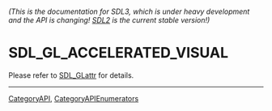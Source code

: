 ###### (This is the documentation for SDL3, which is under heavy development and the API is changing! [SDL2](https://wiki.libsdl.org/SDL2/) is the current stable version!)
# SDL_GL_ACCELERATED_VISUAL

Please refer to [SDL_GLattr](SDL_GLattr) for details.

----
[CategoryAPI](CategoryAPI), [CategoryAPIEnumerators](CategoryAPIEnumerators)

